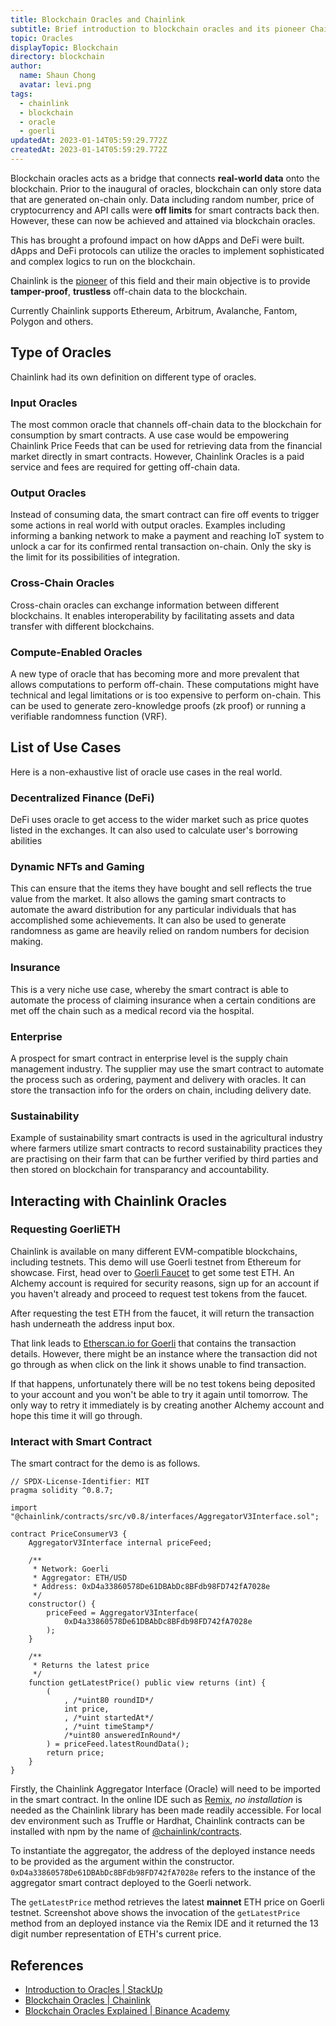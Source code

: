 ```yaml
---
title: Blockchain Oracles and Chainlink
subtitle: Brief introduction to blockchain oracles and its pioneer Chainlink with a demo
topic: Oracles
displayTopic: Blockchain
directory: blockchain
author:
  name: Shaun Chong
  avatar: levi.png
tags:
  - chainlink
  - blockchain
  - oracle
  - goerli
updatedAt: 2023-01-14T05:59:29.772Z
createdAt: 2023-01-14T05:59:29.772Z
---
```


Blockchain oracles acts as a bridge that connects **real-world data** onto the blockchain. Prior to the inaugural of oracles, blockchain can only store data that are generated on-chain only. Data including random number, price of cryptocurrency and API calls were **off limits** for smart contracts back then. However, these can now be achieved and attained via blockchain oracles.

This has brought a profound impact on how dApps and DeFi were built. dApps and DeFi protocols can utilize the oracles to implement sophisticated and complex logics to run on the blockchain.

Chainlink is the [pioneer](https://www.prnewswire.com/news-releases/chainlink-awarded-as-technology-pioneer-by-world-economic-forum-301077216.html) of this field and their main objective is to provide **tamper-proof**, **trustless** off-chain data to the blockchain.

Currently Chainlink supports Ethereum, Arbitrum, Avalanche, Fantom, Polygon and others.

## Type of Oracles

Chainlink had its own definition on different type of oracles.

### Input Oracles

The most common oracle that channels off-chain data to the blockchain for consumption by smart contracts. A use case would be empowering Chainlink Price Feeds that can be used for retrieving data from the financial market directly in smart contracts. However, Chainlink Oracles is a paid service and fees are required for getting off-chain data.

### Output Oracles

Instead of consuming data, the smart contract can fire off events to trigger some actions in real world with output oracles. Examples including informing a banking network to make a payment and reaching IoT system to unlock a car for its confirmed rental transaction on-chain. Only the sky is the limit for its possibilities of integration.

### Cross-Chain Oracles

Cross-chain oracles can exchange information between different blockchains. It enables interoperability by facilitating assets and data transfer with different blockchains.

### Compute-Enabled Oracles

A new type of oracle that has becoming more and more prevalent that allows computations to perform off-chain. These computations might have technical and legal limitations or is too expensive to perform on-chain. This can be used to generate zero-knowledge proofs (zk proof) or running a verifiable randomness function (VRF).

## List of Use Cases

Here is a non-exhaustive list of oracle use cases in the real world.

### Decentralized Finance (DeFi)

DeFi uses oracle to get access to the wider market such as price quotes listed in the exchanges. It can also used to calculate user's borrowing abilities

### Dynamic NFTs and Gaming

This can ensure that the items they have bought and sell reflects the true value from the market. It also allows the gaming smart contracts to automate the award distribution for any particular individuals that has accomplished some achievements. It can also be used to generate randomness as game are heavily relied on random numbers for decision making.

### Insurance

This is a very niche use case, whereby the smart contract is able to automate the process of claiming insurance when a certain conditions are met off the chain such as a medical record via the hospital.

### Enterprise

A prospect for smart contract in enterprise level is the supply chain management industry. The supplier may use the smart contract to automate the process such as ordering, payment and delivery with oracles. It can store the transaction info for the orders on chain, including delivery date.

### Sustainability

Example of sustainability smart contracts is used in the agricultural industry where farmers utilize smart contracts to record sustainability practices they are practising on their farm that can be further verified by third parties and then stored on blockchain for transparancy and accountability.

## Interacting with Chainlink Oracles

### Requesting GoerliETH

Chainlink is available on many different EVM-compatible blockchains, including testnets. This demo will use Goerli testnet from Ethereum for showcase. First, head over to [Goerli Faucet](https://goerlifaucet.com/) to get some test ETH. An Alchemy account is required for security reasons, sign up for an account if you haven't already and proceed to request test tokens from the faucet.

After requesting the test ETH from the faucet, it will return the transaction hash underneath the address input box.

<v-img src="blockchain-oracles-and-chainlink/goerli-faucet.png" alt="Goerli Faucet"></v-img>

That link leads to [Etherscan.io for Goerli](https://goerli.etherscan.io/) that contains the transaction details. However, there might be an instance where the transaction did not go through as when click on the link it shows unable to find transaction.

<v-img src="blockchain-oracles-and-chainlink/transaction-not-found.png" alt="Transaction not found"></v-img>

If that happens, unfortunately there will be no test tokens being deposited to your account and you won't be able to try it again until tomorrow. The only way to retry it immediately is by creating another Alchemy account and hope this time it will go through.

### Interact with Smart Contract

The smart contract for the demo is as follows.

```solidity
// SPDX-License-Identifier: MIT
pragma solidity ^0.8.7;

import "@chainlink/contracts/src/v0.8/interfaces/AggregatorV3Interface.sol";

contract PriceConsumerV3 {
    AggregatorV3Interface internal priceFeed;

    /**
     * Network: Goerli
     * Aggregator: ETH/USD
     * Address: 0xD4a33860578De61DBAbDc8BFdb98FD742fA7028e
     */
    constructor() {
        priceFeed = AggregatorV3Interface(
            0xD4a33860578De61DBAbDc8BFdb98FD742fA7028e
        );
    }

    /**
     * Returns the latest price
     */
    function getLatestPrice() public view returns (int) {
        (
            , /*uint80 roundID*/
            int price,
            , /*uint startedAt*/
            , /*uint timeStamp*/
            /*uint80 answeredInRound*/
        ) = priceFeed.latestRoundData();
        return price;
    }
}
```

Firstly, the Chainlink Aggregator Interface (Oracle) will need to be imported in the smart contract. In the online IDE such as [Remix](https://remix.ethereum.org/), _no installation_ is needed as the Chainlink library has been made readily accessible. For local dev environment such as Truffle or Hardhat, Chainlink contracts can be installed with npm by the name of [@chainlink/contracts](https://www.npmjs.com/package/@chainlink/contracts).

To instantiate the aggregator, the address of the deployed instance needs to be provided as the argument within the constructor. `0xD4a33860578De61DBAbDc8BFdb98FD742fA7028e` refers to the instance of the aggregator smart contract deployed to the Goerli network.

<v-img src="blockchain-oracles-and-chainlink/latest-eth-price.png" alt="Latest ETH Price" center></v-img>

The `getLatestPrice` method retrieves the latest **mainnet** ETH price on Goerli testnet. Screenshot above shows the invocation of the `getLatestPrice` method from an deployed instance via the Remix IDE and it returned the 13 digit number representation of ETH's current price.

## References

- [Introduction to Oracles | StackUp](https://app.stackup.dev/quest_page/introduction-to-oracles)
- [Blockchain Oracles | Chainlink](https://chain.link/education/blockchain-oracles)
- [Blockchain Oracles Explained | Binance Academy](https://academy.binance.com/en/articles/blockchain-oracles-explained)
